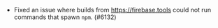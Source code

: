 - Fixed an issue where builds from https://firebase.tools could not run commands that spawn `npm`. (#6132)

